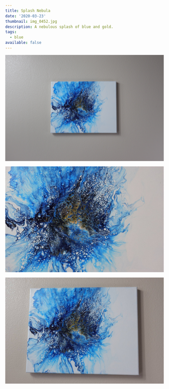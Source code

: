 ```yaml
---
title: Splash Nebula
date: '2020-03-23'
thumbnail: img_0452.jpg
description: A nebulous splash of blue and gold.
tags:
  - blue
available: false
---
```


![](img_0459.jpg)

![](img_0453.jpg)

![](img_0454.jpg)